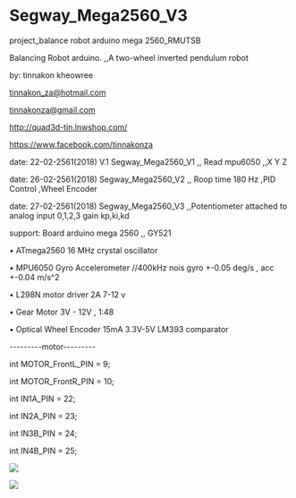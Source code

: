 # Segway_Mega2560_V3
project_balance robot arduino mega 2560_RMUTSB 

Balancing Robot arduino. ,,A two-wheel inverted pendulum robot

by: tinnakon kheowree  

tinnakon_za@hotmail.com

tinnakonza@gmail.com

http://quad3d-tin.lnwshop.com/

https://www.facebook.com/tinnakonza

date: 22-02-2561(2018)  V.1 Segway_Mega2560_V1  ,, Read mpu6050 ,,X Y Z

date: 26-02-2561(2018)  Segway_Mega2560_V2      ,, Roop time 180 Hz  ,PID Control ,Wheel Encoder

date: 27-02-2561(2018)  Segway_Mega2560_V3      ,,Potentiometer attached to analog input 0,1,2,3 gain kp,ki,kd

support:  Board arduino mega 2560 ,, GY521

• ATmega2560  16 MHz crystal oscillator

• MPU6050 Gyro Accelerometer //400kHz nois gyro +-0.05 deg/s , acc +-0.04 m/s^2

• L298N motor driver 2A 7-12 v

• Gear Motor 3V - 12V , 1:48

• Optical Wheel Encoder 15mA 3.3V-5V LM393 comparator

---------motor---------

int MOTOR_FrontL_PIN = 9;

int MOTOR_FrontR_PIN = 10;

int IN1A_PIN = 22;

int IN2A_PIN = 23;

int IN3B_PIN = 24;

int IN4B_PIN = 25;

![](https://user-images.githubusercontent.com/9403558/36769949-172e0918-1c7a-11e8-87c5-4ae664e5535e.jpg)

![](https://user-images.githubusercontent.com/9403558/36770003-5f928d78-1c7a-11e8-9dbb-e36a8b4b07cc.jpg)

